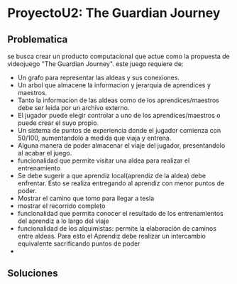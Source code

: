 # ProyectoU2: The Guardian Journey
## Problematica
se busca crear un producto computacional que actue como la propuesta de videojuego "The Guardian Journey".
este juego requiere de:
- Un grafo para representar las aldeas y sus conexiones.
- Un arbol que almacene la informacion y jerarquia de aprendices y maestros.
- Tanto la informacion de las aldeas como de los aprendices/maestros debe ser leida por un archivo externo.
- El jugador puede elegir controlar a uno de los aprendices/maestros o puede crear el suyo propio.
- Un sistema de puntos de experiencia donde el jugador comienza con 50/100, aumentandolo a medida que viaja y entrena.
- Alguna manera de poder almacenar el viaje del jugador, presentandolo al acabar el juego.
- funcionalidad que permite visitar una aldea para realizar el entrenamiento
- Se debe sugerir a que aprendiz local(aprendiz de la aldea) debe enfrentar. Esto se realiza entregando al aprendiz con menor puntos de poder.
- Mostrar el camino que tomo para llegar a tesla
- mostrar el recorrido completo
- funcionalidad que permita conocer el resultado de los entrenamientos del aprendiz a lo largo del viaje
- funcionalidad de los alquimistas: permite la elaboración de caminos entre aldeas. Para esto el Aprendiz debe realizar un intercambio equivalente sacrificando puntos de poder
- 

## Soluciones
